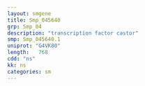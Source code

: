 ```yaml
---
layout: smgene
title: Smp_045640
grp: Smp_04
description: "transcription factor castor"
smp: Smp_045640.1
uniprot: "G4VK80"
length:   768
cdd: "ns"
kk: ns
categories: sm
---
```

